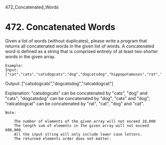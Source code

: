 472_Concatenated_Words
# 472. Concatenated Words

Given a list of words (without duplicates), please write a program that returns all
    concatenated words in the given list of words.
    A concatenated word is defined as a string that is comprised entirely of at least two shorter
        words in the given array.

    Example:
    Input: ["cat","cats","catsdogcats","dog","dogcatsdog","hippopotamuses","rat","ratcatdogcat"]

Output: ["catsdogcats","dogcatsdog","ratcatdogcat"]

Explanation: "catsdogcats" can be concatenated by "cats", "dog" and "cats";  "dogcatsdog" can be concatenated by "dog", "cats" and "dog"; "ratcatdogcat" can be concatenated by "rat", "cat", "dog" and "cat".

    

    Note:
    
        The number of elements of the given array will not exceed 10,000 
        The length sum of elements in the given array will not exceed 600,000.
        All the input string will only include lower case letters.
        The returned elements order does not matter.